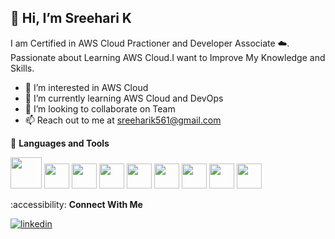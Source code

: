 ## 👋 Hi, I’m Sreehari K

I am Certified in AWS Cloud Practioner and Developer Associate ☁️. Passionate about Learning AWS Cloud.I want to Improve My Knowledge and Skills.

- 👀 I’m interested in AWS Cloud
- 🌱 I’m currently learning AWS Cloud and DevOps
- 💞️ I’m looking to collaborate on Team
- 📫 Reach out to me at sreeharik561@gmail.com

 :handbag: **Languages and Tools**

 
<img src='https://user-images.githubusercontent.com/25181517/183570228-6a040b9f-3ddf-47a2-a201-743121dac664.png' width='50'> <img src='https://user-images.githubusercontent.com/25181517/183423507-c056a6f9-1ba8-4312-a350-19bcbc5a8697.png' width='40'> <img src='https://user-images.githubusercontent.com/25181517/192158957-b1256181-356c-46a3-beb9-487af08a6266.png' width='40'> <img src='https://user-images.githubusercontent.com/25181517/183896132-54262f2e-6d98-41e3-8888-e40ab5a17326.png' width='40'> <img src='https://user-images.githubusercontent.com/25181517/192108374-8da61ba1-99ec-41d7-80b8-fb2f7c0a4948.png' width='40'> <img src='https://user-images.githubusercontent.com/25181517/186884153-99edc188-e4aa-4c84-91b0-e2df260ebc33.png' width='40'>
<img src='https://user-images.githubusercontent.com/25181517/186884150-05e9ff6d-340e-4802-9533-2c3f02363ee3.png' width='40'>
<img src='https://user-images.githubusercontent.com/25181517/183896128-ec99105a-ec1a-4d85-b08b-1aa1620b2046.png' width='40'>
<img src='https://user-images.githubusercontent.com/25181517/192108891-d86b6220-e232-423a-bf5f-90903e6887c3.png' width='40'>


 :accessibility: **Connect With Me**

[![linkedin](https://github.com/shikhar1020jais1/Git-Social/blob/master/Icons/LinkedIn.png (LinkedIn))][4]

[4]: linkedin.com/in/sree-hari-k-7ab9581b9/


 











<!---
sreeharik2024/sreeharik2024 is a ✨ special ✨ repository because its `README.md` (this file) appears on your GitHub profile.
You can click the Preview link to take a look at your changes.
--->
